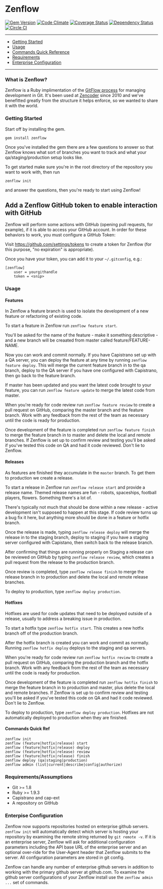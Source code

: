 # Zenflow

[![Gem Version](https://badge.fury.io/rb/zenflow.png)](http://badge.fury.io/rb/zenflow)
[![Code Climate](https://codeclimate.com/repos/51bf6e3b7e00a411ad00f6c3/badges/111fbe3664cebffa8e23/gpa.png)](https://codeclimate.com/repos/51bf6e3b7e00a411ad00f6c3/feed)
[![Coverage Status](https://coveralls.io/repos/zencoder/zenflow/badge.png)](https://coveralls.io/r/zencoder/zenflow)
[![Dependency Status](https://gemnasium.com/zencoder/zenflow.png)](https://gemnasium.com/zencoder/zenflow)
[![Circle CI](https://circleci.com/gh/zencoder/zenflow.png?style=badge)](https://circleci.com/gh/zencoder/zenflow)

-------

* [Getting Started](#getting-started)
* [Usage](#usage)
* [Commands Quick Reference](#commands)
* [Requirements](#requirements)
* [Enterprise Configuration](#enterprise)

-------

### What is Zenflow?

Zenflow is a Ruby implimentation of the [GitFlow process](http://nvie.com/posts/a-successful-git-branching-model/) for managing development in Git. It's been used at [Zencoder](http://zencoder.com) since 2010 and we've benefitted greatly from the structure it helps enforce, so we wanted to share it with the world.

### <a name="getting-started"></a> Getting Started

Start off by installing the gem.

    gem install zenflow

Once you've installed the gem there are a few questions to answer so that Zenflow knows what sort of branches you want to track and what your qa/staging/production setup looks like.

To get started make sure you're in the root directory of the repository you want to work with, then run

    zenflow init

and answer the questions, then you're ready to start using Zenflow!

## Add a Zenflow GitHub token to enable interaction with GitHub

Zenflow will perform some actions with GitHub (opening pull requests, for example), if it is able to access your GitHub account. In order for these behaviors to work, you must configure a GitHub Token:

Visit https://github.com/settings/tokens to create a token for Zenflow (for this purpose, "no expiration" is appropriate).

Once you have your token, you can add it to your `~/.gitconfig`, e.g.:

```
[zenflow]
	user = yourgithandle
	token = <snip>
```

### <a name="usage"></a> Usage

#### Features

In Zenflow a feature branch is used to isolate the development of a new feature or refactoring of existing code.

To start a feature in Zenflow run `zenflow feature start`.

You'll be asked for the name of the feature - make it something descriptive - and a new branch will be creaated from master called feature/FEATURE-NAME.

Now you can work and commit normally. If you have Capistrano set up with a QA server, you can deploy the feature at any time by running `zenflow feature deploy`. This will merge the current feature branch in to the qa branch, deploy to the QA server if you have one configured with Capistrano, then go back to the feature branch.

If master has been updated and you want the latest code brought to your feature, you can run `zenflow feature update` to merge the latest code from master.

When you're ready for code review run `zenflow feature review` to create a pull request on GitHub, comparing the master branch and the feature branch. Work with any feedback from the rest of the team as necessary until the code is ready for production.

Once development of the feature is completed run `zenflow feature finish` to merge the feature branch in to master and delete the local and remote branches. If Zenflow is set up to confirm review and testing you'll be asked if you've tested this code on QA and had it code reviewed. Don't lie to Zenflow.

#### Releases

As features are finished they accumulate in the `master` branch. To get them to production we create a release.

To start a release in Zenflow run `zenflow release start` and provide a release name. Themed release names are fun - robots, spaceships, football players, flowers. Something there's a lot of.

There's typically not much that should be done within a new release - active development isn't supposed to happen at this stage. If code review turns up a bug fix it here, but anything more should be done in a feature or hotfix branch.

Once the release is made, typing `zenflow release deploy` will merge the release in to the staging branch, deploy to staging if you have a staging server configured with Capistano, then switch back to the release branch.

After confirming that things are running properly on Staging a release can be reviewed on GitHub by typing `zenflow release review`, which creates a pull request from the release to the production branch.

Once review is completed, type `zenflow release finish` to merge the release branch in to production and delete the local and remote release branches.

To deploy to production, type `zenflow deploy production`.

#### Hotfixes

Hotfixes are used for code updates that need to be deployed outside of a release, usually to address a breaking issue in production.

To start a hotfix type `zenflow hotfix start`. This creates a new hotfix branch off of the production branch.

After the hotfix branch is created you can work and commit as normally. Running `zenflow hotfix deploy` deploys to the staging and qa servers.

When you're ready for code review run `zenflow hotfix review` to create a pull request on GitHub, comparing the production branch and the hotfix branch. Work with any feedback from the rest of the team as necessary until the code is ready for production.

Once development of the feature is completed run `zenflow hotfix finish` to merge the feature branch in to production and master, plus delete the local and remote branches. If Zenflow is set up to confirm review and testing you'll be asked if you've tested this code on QA and had it code reviewed. Don't lie to Zenflow.

To deploy to production, type `zenflow deploy production`. Hotfixes are not automatically deployed to production when they are finished.

#### <a name="commands"></a> Commands Quick Ref

    zenflow init
    zenflow (feature|hotfix|release) start
    zenflow (feature|hotfix|release) deploy
    zenflow (feature|hotfix|release) review
    zenflow (feature|hotfix|release) finish
    zenflow deploy (qa|staging|production)
    zenflow admin (list|current|describe|config|authorize)

### <a name="requirements"></a> Requirements/Assumptions

* Git >= 1.8
* Ruby >= 1.9.3
* Capistrano and cap-ext
* A repository on GitHub

### <a name="enterprise"></a> Enterpise Configuration

Zenflow now supports repositories hosted on enterprise github servers.  `zenflow init` will automatically detect which server is hosting your repository by examining the remote string returned by `git remote -v`.  If it is an enterprise server, Zenflow will ask for additional configuration parameters including the API base URL of the enterprise server and an optional over-ride for the User-Agent header that Zenflow submits to the server.  All configuration parameters are stored in git config.

Zenflow can handle any number of enterprise github servers in addition to working with the primary github server at github.com.  To examine the github server configurations of your Zenflow install use the `zenflow admin ...` set of commands.
